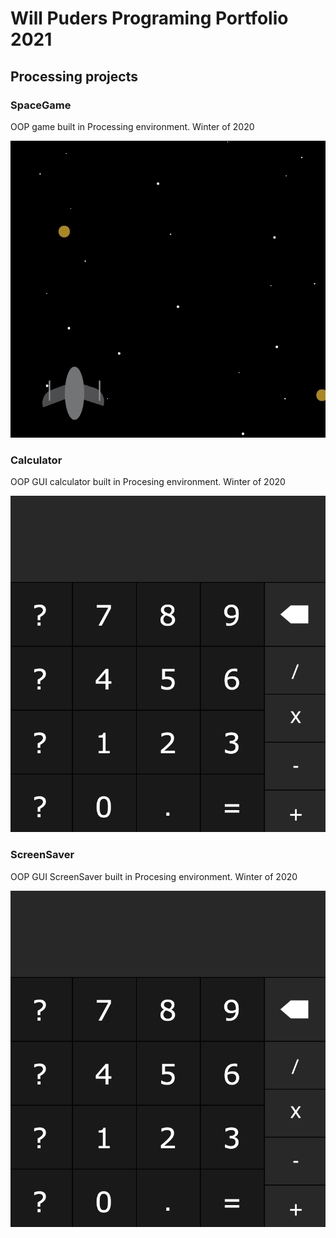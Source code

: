 # Will Puders Programing Portfolio 2021

## Processing projects

### SpaceGame
OOP game built in Processing environment. Winter of 2020

![Image of SpaceGame](https://github.com/William9585/ProgramingPortfolio/blob/gh-pages/image/space%20game.PNG?raw=true)



### Calculator
OOP GUI calculator built in Procesing environment. Winter of 2020

![Calculator](https://github.com/William9585/ProgramingPortfolio/blob/gh-pages/image/Calculator.png?raw=true)


### ScreenSaver
OOP GUI ScreenSaver built in Procesing environment. Winter of 2020

![Calculator](https://github.com/William9585/ProgramingPortfolio/blob/gh-pages/image/Calculator.png?raw=true)
